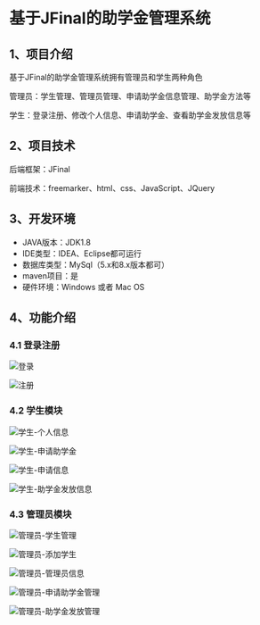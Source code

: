 # 基于JFinal的助学金管理系统



## 1、项目介绍

基于JFinal的助学金管理系统拥有管理员和学生两种角色

管理员：学生管理、管理员管理、申请助学金信息管理、助学金方法等

学生：登录注册、修改个人信息、申请助学金、查看助学金发放信息等


## 2、项目技术

后端框架：JFinal

前端技术：freemarker、html、css、JavaScript、JQuery

## 3、开发环境

- JAVA版本：JDK1.8
- IDE类型：IDEA、Eclipse都可运行
- 数据库类型：MySql（5.x和8.x版本都可） 
- maven项目：是
- 硬件环境：Windows 或者 Mac OS


## 4、功能介绍

### 4.1 登录注册

![登录](https://project-images-1256969109.cos.ap-chongqing.myqcloud.com/Typora-Images/202208101108432.jpg)

![注册](https://project-images-1256969109.cos.ap-chongqing.myqcloud.com/Typora-Images/202208101108131.jpg)

### 4.2 学生模块

![学生-个人信息](https://project-images-1256969109.cos.ap-chongqing.myqcloud.com/Typora-Images/202208101108962.jpg)

![学生-申请助学金](https://project-images-1256969109.cos.ap-chongqing.myqcloud.com/Typora-Images/202208101108632.jpg)

![学生-申请信息](https://project-images-1256969109.cos.ap-chongqing.myqcloud.com/Typora-Images/202208101108058.jpg)

![学生-助学金发放信息](https://project-images-1256969109.cos.ap-chongqing.myqcloud.com/Typora-Images/202208101108080.jpg)

### 4.3 管理员模块

![管理员-学生管理](https://project-images-1256969109.cos.ap-chongqing.myqcloud.com/Typora-Images/202208101108315.jpg)

![管理员-添加学生](https://project-images-1256969109.cos.ap-chongqing.myqcloud.com/Typora-Images/202208101108564.jpg)

![管理员-管理员信息](https://project-images-1256969109.cos.ap-chongqing.myqcloud.com/Typora-Images/202208101108092.jpg)

![管理员-申请助学金管理](https://project-images-1256969109.cos.ap-chongqing.myqcloud.com/Typora-Images/202208101108237.jpg)

![管理员-助学金发放管理](https://project-images-1256969109.cos.ap-chongqing.myqcloud.com/Typora-Images/202208101109719.jpg)

